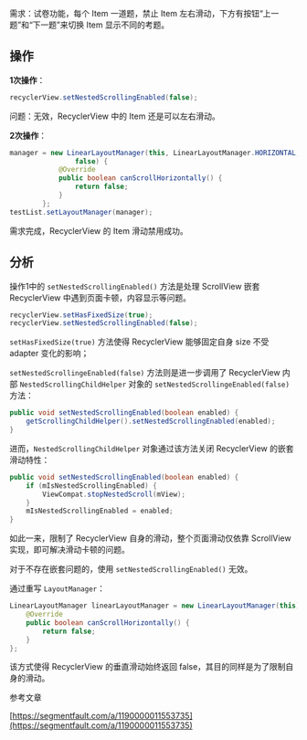 需求：试卷功能，每个 Item 一道题，禁止 Item 左右滑动，下方有按钮“上一题”和“下一题”来切换 Item 显示不同的考题。

## 操作

**1次操作**：

```java
recyclerView.setNestedScrollingEnabled(false);
```

问题：无效，RecyclerView 中的 Item 还是可以左右滑动。

**2次操作**：

```java
manager = new LinearLayoutManager(this, LinearLayoutManager.HORIZONTAL,  
                false) {  
            @Override  
            public boolean canScrollHorizontally() {  
                return false;  
            }  
        };  
testList.setLayoutManager(manager); 
```

需求完成，RecyclerView 的 Item 滑动禁用成功。

## 分析

操作1中的 `setNestedScrollingEnabled()` 方法是处理 ScrollView 嵌套 RecyclerView 中遇到页面卡顿，内容显示等问题。

```java
recyclerView.setHasFixedSize(true);
recyclerView.setNestedScrollingEnabled(false);
```

`setHasFixedSize(true)` 方法使得 RecyclerView 能够固定自身 size 不受 adapter 变化的影响；

`setNestedScrollingeEnabled(false)` 方法则是进一步调用了 RecyclerView 内部 `NestedScrollingChildHelper` 对象的 `setNestedScrollingeEnabled(false)` 方法：

```java
public void setNestedScrollingEnabled(boolean enabled) {
    getScrollingChildHelper().setNestedScrollingEnabled(enabled);
}
```

进而，`NestedScrollingChildHelper` 对象通过该方法关闭 RecyclerView 的嵌套滑动特性：

```java
public void setNestedScrollingEnabled(boolean enabled) {
    if (mIsNestedScrollingEnabled) {
        ViewCompat.stopNestedScroll(mView);
    }
    mIsNestedScrollingEnabled = enabled;
}
```

如此一来，限制了 RecyclerView 自身的滑动，整个页面滑动仅依靠 ScrollView 实现，即可解决滑动卡顿的问题。

对于不存在嵌套问题的，使用 `setNestedScrollingEnabled()` 无效。

通过重写 `LayoutManager`：

```java
LinearLayoutManager linearLayoutManager = new LinearLayoutManager(this) {
    @Override
    public boolean canScrollHorizontally() {
        return false;
    }
};
```

该方式使得 RecyclerView 的垂直滑动始终返回 false，其目的同样是为了限制自身的滑动。


参考文章

[https://segmentfault.com/a/1190000011553735](https://segmentfault.com/a/1190000011553735)

